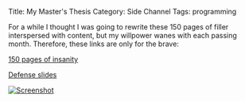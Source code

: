 Title: My Master's Thesis
Category: Side Channel
Tags: programming

For a while I thought I was going to rewrite these 150 pages of filler
interspersed with content, but my willpower wanes with each passing month.
Therefore, these links are only for the brave:

[150 pages of insanity](https://www.dropbox.com/s/wfi8aezy5zcx3nf/iPathCase.pdf?dl=1)

[Defense slides](https://www.dropbox.com/s/4hrruvrj88sb9jv/slides.pdf?dl=1)

[![Screenshot](|filename|/img/ipathcase-kegg-thumb.png)](|filename|/img/ipathcase-kegg.png)
